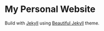 # My Personal Website

Build with [Jekyll](https://jekyllrb.com/) using [Beautiful Jekyll](https://deanattali.com/beautiful-jekyll/) theme.

